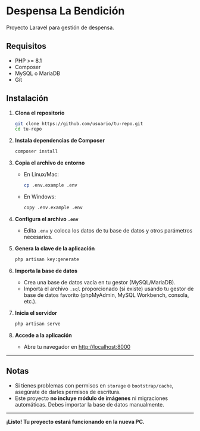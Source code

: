 # Despensa La Bendición

Proyecto Laravel para gestión de despensa.

## Requisitos

- PHP >= 8.1
- Composer
- MySQL o MariaDB
- Git

## Instalación

1. **Clona el repositorio**
    ```sh
    git clone https://github.com/usuario/tu-repo.git
    cd tu-repo
    ```

2. **Instala dependencias de Composer**
    ```sh
    composer install
    ```

3. **Copia el archivo de entorno**
    - En Linux/Mac:
      ```sh
      cp .env.example .env
      ```
    - En Windows:
      ```sh
      copy .env.example .env
      ```

4. **Configura el archivo `.env`**
    - Edita `.env` y coloca los datos de tu base de datos y otros parámetros necesarios.

5. **Genera la clave de la aplicación**
    ```sh
    php artisan key:generate
    ```

6. **Importa la base de datos**
    - Crea una base de datos vacía en tu gestor (MySQL/MariaDB).
    - Importa el archivo `.sql` proporcionado (si existe) usando tu gestor de base de datos favorito (phpMyAdmin, MySQL Workbench, consola, etc.).

7. **Inicia el servidor**
    ```sh
    php artisan serve
    ```

8. **Accede a la aplicación**
    - Abre tu navegador en [http://localhost:8000](http://localhost:8000)

---

## Notas

- Si tienes problemas con permisos en `storage` o `bootstrap/cache`, asegúrate de darles permisos de escritura.
- Este proyecto **no incluye módulo de imágenes** ni migraciones automáticas. Debes importar la base de datos manualmente.

---

**¡Listo! Tu proyecto estará funcionando en la nueva PC.**

